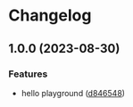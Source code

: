 # Changelog

## 1.0.0 (2023-08-30)


### Features

* hello playground ([d846548](https://github.com/kalosisz/releaser/commit/d84654806de004aeccc272ebebc522467fe18048))
